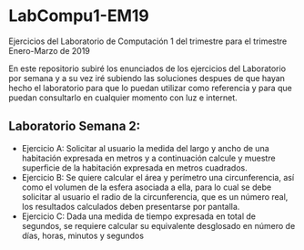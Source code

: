 # LabCompu1-EM19
Ejercicios del Laboratorio de Computación 1 del trimestre para el trimestre Enero-Marzo de 2019

En este repositorio subiré los enunciados de los ejercicios del Laboratorio por semana y a su vez iré subiendo las soluciones despues de que hayan hecho el laboratorio para que lo puedan utilizar como referencia y para que puedan consultarlo en cualquier momento con luz e internet.

## Laboratorio Semana 2:
* Ejercicio A: Solicitar al usuario la medida del largo y ancho de una habitación expresada en metros y a continuación calcule y muestre superficie de la habitación expresada en metros cuadrados.
* Ejercicio B: Se quiere calcular el área y perímetro una circunferencia, así como el volumen de la esfera asociada a ella, para lo cual se debe solicitar al usuario el radio de la circunferencia, que es un número real, los resultados calculados deben presentarse por pantalla. 
* Ejercicio C: Dada una medida de tiempo expresada en total de segundos, se requiere calcular su equivalente desglosado en número de días, horas, minutos y segundos
